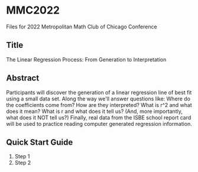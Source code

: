 # MMC2022
Files for 2022 Metropolitan Math Club of Chicago Conference

## Title
The Linear Regression Process: From Generation to Interpretation

## Abstract
Participants will discover the generation of a linear regression line of best fit using a small data set. Along the way we'll answer questions like: Where do the coefficients come from? How are they interpreted? What is r^2 and what does it mean? What is r and what does it tell us? (And, more importantly, what does it NOT tell us?) Finally, real data from the ISBE school report card will be used to practice reading computer generated regression information.


## Quick Start Guide
1. Step 1
2. Step 2
